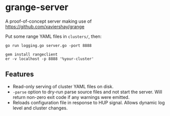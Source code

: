 grange-server
=============

A proof-of-concept server making use of https://github.com/xaviershay/grange

Put some range YAML files in `clusters/`, then:

    go run logging.go server.go -port 8888

    gem install rangeclient
    er -v localhost -p 8888 '%your-cluster'

Features
--------

* Read-only serving of cluster YAML files on disk.
* `-parse` option to dry-run parse source files and not start the server. Will
  return non-zero exit code if any warnings were emitted.
* Reloads configuration file in response to HUP signal. Allows dynamic log
  level and cluster changes.
